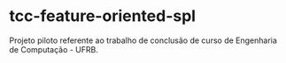 # tcc-feature-oriented-spl
Projeto piloto referente ao trabalho de conclusão de curso de Engenharia de Computação - UFRB.
